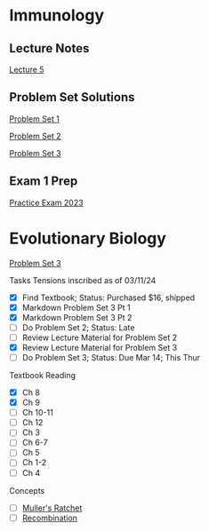 # Immunology

## Lecture Notes

[Lecture 5](./markedtext/immuno/lec5_notes.md)

## Problem Set Solutions

[Problem Set 1](./markedtext/immuno/pset1_solutions.md)

[Problem Set 2](./markedtext/immuno/pset2_solutions.md)

[Problem Set 3](./markedtext/immuno/pset3_solutions.md)


## Exam 1 Prep

[Practice Exam 2023](./markedtext/immuno/practice_exam_2023_key.md)

# Evolutionary Biology

[Problem Set 3](./markedtext/evo/pset3_attempt.md)

Tasks
Tensions inscribed as of 03/11/24
- [x] Find Textbook; Status: Purchased $16, shipped
- [x] Markdown Problem Set 3 Pt 1
- [x] Markdown Problem Set 3 Pt 2
- [ ] Do Problem Set 2; Status: Late
- [ ] Review Lecture Material for Problem Set 2
- [x] Review Lecture Material for Problem Set 3
- [ ] Do Problem Set 3; Status: Due Mar 14; This Thur

Textbook Reading
- [x] Ch 8
- [x] Ch 9
- [ ] Ch 10-11
- [ ] Ch 12
- [ ] Ch 3
- [ ] Ch 6-7
- [ ] Ch 5
- [ ] Ch 1-2
- [ ] Ch 4

Concepts
- [ ] [Muller's Ratchet](./markedtext/evo/concepts/mullers_ratchet.md)
- [ ] [Recombination](./markedtext/evo/concepts/recombination.md)